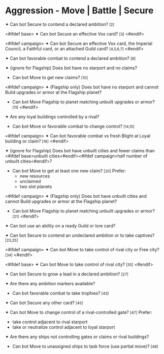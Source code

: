 # Aggression - Move | Battle | Secure

✦ Can bot Secure to contend a declared ambition? <span style="font-size: 12px;">[2]</span>

<#ifdef base>
✦ Can bot Secure an effective Vox card? <span style="font-size: 12px;">[3]</span>
<#endif>

<#ifdef campaign>
✦ Can bot Secure an effective Vox card, the Imperial Council, a Faithful card, or an attached Guild card? <span style="font-size: 12px;">[4,5,6,7]</span>
<#endif>

✦ Can bot favorable combat to contend a declared ambition? <span style="font-size: 12px;">[8]</span>

✦ (ignore for Flagship) Does bot have no starport and no claims?

- Can bot Move to get new claims? <span style="font-size: 12px;">[10]</span>

<#ifdef campaign>
✦ (Flagship only) Does bot have no starport and cannot Build upgrades or armor at the Flagship planet?

- Can bot Move Flagship to planet matching unbuilt upgrades or armor? <span style="font-size: 12px;">[11]</span>
<#endif>

✦ Are any loyal buildings controlled by a rival?

- Can bot Move or favorable combat to change control? <span style="font-size: 12px;">[14,15]</span>

<#ifdef campaign>
✦ Can bot favorable combat vs fresh Blight at Loyal building or claim? <span style="font-size: 12px;">[16]</span>
<#endif>

✦ (ignore for Flagship) Does bot have unbuilt cities and fewer claims than <#ifdef base>unbuilt cities<#endif><#ifdef campaign>half number of unbuilt cities<#endif>?

- Can bot Move to get at least one new claim? <span style="font-size: 12px;">[20]</span> Prefer:
	- new resources
	- unclaimed
	- two slot planets

<#ifdef campaign>
✦ (Flagship only) Does bot have unbuilt cities and cannot Build upgrades or armor at the Flagship planet?

- Can bot Move Flagship to planet matching unbuilt upgrades or armor? <span style="font-size: 12px;">[21]</span>
<#endif>

✦ Can bot use an ability on a ready Guild or lore card?

✦ Can bot Secure to contend an undeclared ambition or to take captives? <span style="font-size: 12px;">[23,25]</span>

<#ifdef campaign>
✦ Can bot Move to take control of rival city or Free city? <span style="font-size: 12px;">[34]</span>
<#endif>

<#ifdef base>
✦ Can bot Move to take control of rival city? <span style="font-size: 12px;">[35]</span>
<#endif>

✦ Can bot Secure to grow a lead in a declared ambition? <span style="font-size: 12px;">[27]</span>

✦ Are there any ambition markers available?

- Can bot favorable combat to take trophies? <span style="font-size: 12px;">[43]</span>

✦ Can bot Secure any other card? <span style="font-size: 12px;">[45]</span>

✦ Can bot Move to change control of a rival-controlled gate? <span style="font-size: 12px;">[47]</span> Prefer:

- take control adjacent to rival starport
- take or neutralize control adjacent to loyal starport

✦ Are there any ships not controlling gates or claims or rival buildings?

- Can bot Move to unassigned ships to task force (use partial move)? <span style="font-size: 12px;">[48]</span>

<div class="pagebreak"> </div>
